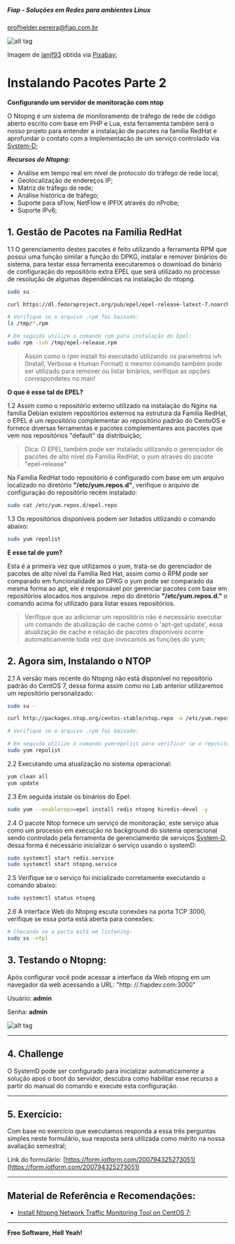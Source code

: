 ##### Fiap - Soluções em Redes para ambientes Linux
profhelder.pereira@fiap.com.br

![alt tag](https://raw.githubusercontent.com/fiapsistemaslinux/SysOps/master/images/L03_logo2.png)

Imagem de [janjf93](https://pixabay.com/pt/users/janjf93-3084263/?utm_source=link-attribution&amp;utm_medium=referral&amp;utm_campaign=image&amp;utm_content=2126880) obtida via [Pixabay](https://pixabay.com/pt/?utm_source=link-attribution&amp;utm_medium=referral&amp;utm_campaign=image&amp;utm_content=2126880");


# Instalando Pacotes Parte 2 
**Configurando um servidor de monitoração com ntop**

O Ntopng é um sistema de monitoramento de tráfego de rede de código aberto escrito com base em PHP e Lua, esta ferramenta também será o nosso projeto para entender a instalação de pacotes na família RedHat e aprofundar o contato com a implementação de um serviço controlado via [System-D](https://access.redhat.com/documentation/en-us/red_hat_enterprise_linux/7/html/system_administrators_guide/chap-managing_services_with_systemd);

***Recursos do Ntopng:***

- Análise em tempo real em nível de protocolo do tráfego de rede local;
- Geolocalização de endereços IP;
- Matriz de tráfego de rede;
- Análise histórica de tráfego;
- Suporte para sFlow, NetFlow e IPFIX através do nProbe;
- Suporte IPv6;

## 1. Gestão de Pacotes na Família RedHat

1.1 O gerenciamento destes pacotes é feito utilizando a ferramenta RPM que possui uma função similar a função do DPKG, instalar e remover binários do sistema, para testar essa ferramenta executaremos o download do binário de configuração do repositório extra EPEL que será utilizado no processo de resolução de algumas dependências na instalação do ntopng.

```sh
sudo su -

curl https://dl.fedoraproject.org/pub/epel/epel-release-latest-7.noarch.rpm -o /tmp/epel-release.rpm

# Verifique se o arquivo .rpm foi baixado:
ls /tmp/*.rpm

# Em seguida utilize o comando rpm para instalação do Epel:
sudo rpm -ivh /tmp/epel-release.rpm
```

> Assim como o rpm install foi executado utilizando os parametros ivh (Install, Verbose e Human Format) o mesmo comando também pode ser utilizado para remover ou listar binários, verifique as opções correspondetes no man!

**O que é esse tal de EPEL?**

1.2 Assim como o repositório externo utilizado na instalação do Nginx na família Debian existem repositórios externos na estrutura da Família RedHat, o EPEL é um repositório complementar ao repositório padrão do CentoOS e fornece diversas ferramentas e pacotes complementares aos pacotes que vem nos repositórios "default" da distribuição;

> Dica: O EPEL também pode ser instalado utilizando o gerenciador de pacotes de alto nível da Familia RedHat, o yum através do pacote "epel-release"

Na Família RedHat todo repositório é configurado com base em um arquivo localizado no diretório **"/etc/yum.repos.d"**, verifique o arquivo de configuração do repositório recém instalado:

```sh
sudo cat /etc/yum.repos.d/epel.repo
```

1.3 Os repositórios disponíveis podem ser listados utilizando o comando abaixo:

```sh
sudo yum repolist 
```

**E esse tal de yum?**

Esta é a primeira vez que utilizamos o yum, trata-se do gerenciador de pacotes de alto nível da Família Red Hat, assim como o RPM pode ser comparado em funcionalidade ao DPKG o yum pode ser comparado da mesma forma ao apt, ele é responsável por gerenciar pacotes com base em repositórios alocados nos arquivos .repo do diretório **"/etc/yum.repos.d."** o comando acima foi utilizado para listar esses repositórios.

> Verifique que ao adicionar um repositório não é necessário executar um comando de atualização de cache como o 'apt-get update', essa atualização de cache e relação de pacotes disponíveis ocorre automaticamente toda vez que invocamos as funções do yum;

## 2. Agora sim, Instalando o NTOP

2.1 A versão mais recente do Ntopng não está disponível no repositório padrão do CentOS 7, dessa forma assim como no Lab anterior utilizaremos um repositório personalizado:

```sh
sudo su -

curl http://packages.ntop.org/centos-stable/ntop.repo -o /etc/yum.repos.d/ntop.repo

# Verifique se o arquivo .rpm foi baixado:

# Em seguida utilize o comando yumrepolist para verificar se o repositório foi adicionado:
sudo yum repolist
```

2.2 Executando uma atualização no sistema operacional:

```sh
yum clean all
yum update
```

2.3 Em seguida instale os binários do Epel:

```sh
sudo yum --enablerepo=epel install redis ntopng hiredis-devel -y
```

2.4 O pacote Ntop fornece um serviço de monitoração, este serviço atua como um processo em execução no background do sistema operacional sendo controlado pela ferramenta de gerenciamento de serviços [System-D](https://access.redhat.com/documentation/en-us/red_hat_enterprise_linux/7/html/system_administrators_guide/chap-managing_services_with_systemd), dessa forma é necessário inicializar o serviço usando o systemD:

```sh
sudo systemctl start redis.service
sudo systemctl start ntopng.service
```

2.5 Verifique se o serviço foi inicializado corretamente executando o comando abaixo:

```sh
sudo systemctl status ntopng
```

2.6 A interface Web do Ntopng escuta conexões na porta TCP 3000, verifique se essa porta está aberta para conexões:

```sh
# Checando se a porta está em listening:
sudo ss -ntpl
```

## 3. Testando o Ntopng:

Após configurar você pode acessar a interface da Web ntopng em um navegador da web acessando a URL:
"http: //<SEU-RM>.fiapdev.com:3000"

Usuário: **admin**

Senha:   **admin**

![alt tag](https://raw.githubusercontent.com/fiapsistemaslinux/SysOps/master/images/L03_ntop.png)


---

## 4. Challenge

O SystemD pode ser configurado para inicializar automaticamente a solução apoś o boot do servidor, descubra como habilitar esse recurso a partir do manual do comando e execute esta configuração.

---

## 5. Exercício:

Com base no exercício que executamos responda a essa três perguntas simples neste formulário, sua resposta será utilizada como mérito na nossa avaliação semestral;

Link do formulário: [https://form.jotform.com/200794325273051](https://form.jotform.com/200794325273051)

---

## Material de Referência e Recomendações:

* [Install Ntopng Network Traffic Monitoring Tool on CentOS 7](https://devops.profitbricks.com/tutorials/install-ntopng-network-traffic-monitoring-tool-on-centos-7/);

---

**Free Software, Hell Yeah!**
